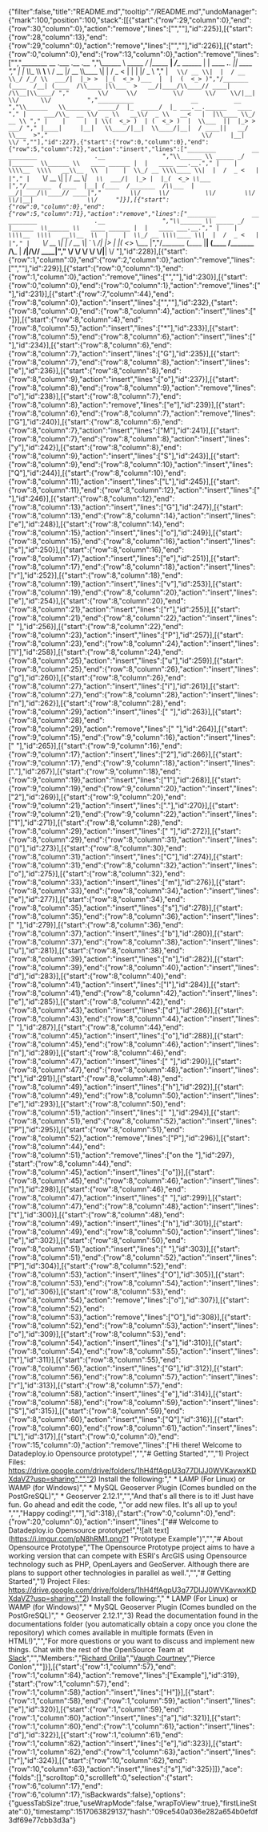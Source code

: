 {"filter":false,"title":"README.md","tooltip":"/README.md","undoManager":{"mark":100,"position":100,"stack":[[{"start":{"row":29,"column":0},"end":{"row":30,"column":0},"action":"remove","lines":["",""],"id":225}],[{"start":{"row":28,"column":13},"end":{"row":29,"column":0},"action":"remove","lines":["",""],"id":226}],[{"start":{"row":0,"column":0},"end":{"row":13,"column":0},"action":"remove","lines":["","________          __              .___            .__                  .__        ","\\______ \\ _____ _/  |______     __| _/____ ______ |  |   ____ ___.__.  |__| ____  "," |    |  \\\\__  \\\\   __\\__  \\   / __ |/ __ \\\\____ \\|  |  /  _ <   |  |  |  |/  _ \\ "," |    `   \\/ __ \\|  |  / __ \\_/ /_/ \\  ___/|  |_> >  |_(  <_> )___  |  |  (  <_> )","/_______  (____  /__| (____  /\\____ |\\___  >   __/|____/\\____// ____| /\\__|\\____/ ","        \\/     \\/          \\/      \\/    \\/|__|               \\/      \\/          ","__________                __          __                         ","\\______   \\_______  _____/  |_  _____/  |_ ___.__.______   ____  "," |     ___/\\_  __ \\/  _ \\   __\\/  _ \\   __<   |  |\\____ \\_/ __ \\ "," |    |     |  | \\(  <_> )  | (  <_> )  |  \\___  ||  |_> >  ___/ "," |____|     |__|   \\____/|__|  \\____/|__|  / ____||   __/ \\___  >","                                           \\/     |__|        \\/ ",""],"id":227},{"start":{"row":0,"column":0},"end":{"row":5,"column":72},"action":"insert","lines":["________          __         ________                .__                ","\\______ \\ _____ _/  |______  \\______ \\   ____ ______ |  |   ____ ___.__."," |    |  \\\\__  \\\\   __\\__  \\  |    |  \\_/ __ \\\\____ \\|  |  /  _ <   |  |"," |    `   \\/ __ \\|  |  / __ \\_|    `   \\  ___/|  |_> |  |_(  <_> \\___  |","/_______  (____  |__| (____  /_______  /\\___  |   __/|____/\\____// ____|","        \\/     \\/          \\/        \\/     \\/|__|               \\/     "]}],[{"start":{"row":0,"column":0},"end":{"row":5,"column":71},"action":"remove","lines":["________          __         ________                .__                ","\\______ \\ _____ _/  |______  \\______ \\   ____ ______ |  |   ____ ___.__."," |    |  \\\\__  \\\\   __\\__  \\  |    |  \\_/ __ \\\\____ \\|  |  /  _ <   |  |"," |    `   \\/ __ \\|  |  / __ \\_|    `   \\  ___/|  |_> |  |_(  <_> \\___  |","/_______  (____  |__| (____  /_______  /\\___  |   __/|____/\\____// ____|","        \\/     \\/          \\/        \\/     \\/|__|               \\/    "],"id":228}],[{"start":{"row":1,"column":0},"end":{"row":2,"column":0},"action":"remove","lines":["",""],"id":229}],[{"start":{"row":0,"column":1},"end":{"row":1,"column":0},"action":"remove","lines":["",""],"id":230}],[{"start":{"row":0,"column":0},"end":{"row":0,"column":1},"action":"remove","lines":[" "],"id":231}],[{"start":{"row":7,"column":44},"end":{"row":8,"column":0},"action":"insert","lines":["",""],"id":232},{"start":{"row":8,"column":0},"end":{"row":8,"column":4},"action":"insert","lines":["    "]}],[{"start":{"row":8,"column":4},"end":{"row":8,"column":5},"action":"insert","lines":["*"],"id":233}],[{"start":{"row":8,"column":5},"end":{"row":8,"column":6},"action":"insert","lines":[" "],"id":234}],[{"start":{"row":8,"column":6},"end":{"row":8,"column":7},"action":"insert","lines":["G"],"id":235}],[{"start":{"row":8,"column":7},"end":{"row":8,"column":8},"action":"insert","lines":["e"],"id":236}],[{"start":{"row":8,"column":8},"end":{"row":8,"column":9},"action":"insert","lines":["o"],"id":237}],[{"start":{"row":8,"column":8},"end":{"row":8,"column":9},"action":"remove","lines":["o"],"id":238}],[{"start":{"row":8,"column":7},"end":{"row":8,"column":8},"action":"remove","lines":["e"],"id":239}],[{"start":{"row":8,"column":6},"end":{"row":8,"column":7},"action":"remove","lines":["G"],"id":240}],[{"start":{"row":8,"column":6},"end":{"row":8,"column":7},"action":"insert","lines":["M"],"id":241}],[{"start":{"row":8,"column":7},"end":{"row":8,"column":8},"action":"insert","lines":["y"],"id":242}],[{"start":{"row":8,"column":8},"end":{"row":8,"column":9},"action":"insert","lines":["S"],"id":243}],[{"start":{"row":8,"column":9},"end":{"row":8,"column":10},"action":"insert","lines":["Q"],"id":244}],[{"start":{"row":8,"column":10},"end":{"row":8,"column":11},"action":"insert","lines":["L"],"id":245}],[{"start":{"row":8,"column":11},"end":{"row":8,"column":12},"action":"insert","lines":[" "],"id":246}],[{"start":{"row":8,"column":12},"end":{"row":8,"column":13},"action":"insert","lines":["G"],"id":247}],[{"start":{"row":8,"column":13},"end":{"row":8,"column":14},"action":"insert","lines":["e"],"id":248}],[{"start":{"row":8,"column":14},"end":{"row":8,"column":15},"action":"insert","lines":["o"],"id":249}],[{"start":{"row":8,"column":15},"end":{"row":8,"column":16},"action":"insert","lines":["s"],"id":250}],[{"start":{"row":8,"column":16},"end":{"row":8,"column":17},"action":"insert","lines":["e"],"id":251}],[{"start":{"row":8,"column":17},"end":{"row":8,"column":18},"action":"insert","lines":["r"],"id":252}],[{"start":{"row":8,"column":18},"end":{"row":8,"column":19},"action":"insert","lines":["v"],"id":253}],[{"start":{"row":8,"column":19},"end":{"row":8,"column":20},"action":"insert","lines":["e"],"id":254}],[{"start":{"row":8,"column":20},"end":{"row":8,"column":21},"action":"insert","lines":["r"],"id":255}],[{"start":{"row":8,"column":21},"end":{"row":8,"column":22},"action":"insert","lines":[" "],"id":256}],[{"start":{"row":8,"column":22},"end":{"row":8,"column":23},"action":"insert","lines":["P"],"id":257}],[{"start":{"row":8,"column":23},"end":{"row":8,"column":24},"action":"insert","lines":["l"],"id":258}],[{"start":{"row":8,"column":24},"end":{"row":8,"column":25},"action":"insert","lines":["u"],"id":259}],[{"start":{"row":8,"column":25},"end":{"row":8,"column":26},"action":"insert","lines":["g"],"id":260}],[{"start":{"row":8,"column":26},"end":{"row":8,"column":27},"action":"insert","lines":["i"],"id":261}],[{"start":{"row":8,"column":27},"end":{"row":8,"column":28},"action":"insert","lines":["n"],"id":262}],[{"start":{"row":8,"column":28},"end":{"row":8,"column":29},"action":"insert","lines":[" "],"id":263}],[{"start":{"row":8,"column":28},"end":{"row":8,"column":29},"action":"remove","lines":[" "],"id":264}],[{"start":{"row":9,"column":15},"end":{"row":9,"column":16},"action":"insert","lines":[" "],"id":265}],[{"start":{"row":9,"column":16},"end":{"row":9,"column":17},"action":"insert","lines":["2"],"id":266}],[{"start":{"row":9,"column":17},"end":{"row":9,"column":18},"action":"insert","lines":["."],"id":267}],[{"start":{"row":9,"column":18},"end":{"row":9,"column":19},"action":"insert","lines":["1"],"id":268}],[{"start":{"row":9,"column":19},"end":{"row":9,"column":20},"action":"insert","lines":["2"],"id":269}],[{"start":{"row":9,"column":20},"end":{"row":9,"column":21},"action":"insert","lines":["."],"id":270}],[{"start":{"row":9,"column":21},"end":{"row":9,"column":22},"action":"insert","lines":["1"],"id":271}],[{"start":{"row":8,"column":28},"end":{"row":8,"column":29},"action":"insert","lines":[" "],"id":272}],[{"start":{"row":8,"column":29},"end":{"row":8,"column":31},"action":"insert","lines":["()"],"id":273}],[{"start":{"row":8,"column":30},"end":{"row":8,"column":31},"action":"insert","lines":["C"],"id":274}],[{"start":{"row":8,"column":31},"end":{"row":8,"column":32},"action":"insert","lines":["o"],"id":275}],[{"start":{"row":8,"column":32},"end":{"row":8,"column":33},"action":"insert","lines":["m"],"id":276}],[{"start":{"row":8,"column":33},"end":{"row":8,"column":34},"action":"insert","lines":["e"],"id":277}],[{"start":{"row":8,"column":34},"end":{"row":8,"column":35},"action":"insert","lines":["s"],"id":278}],[{"start":{"row":8,"column":35},"end":{"row":8,"column":36},"action":"insert","lines":[" "],"id":279}],[{"start":{"row":8,"column":36},"end":{"row":8,"column":37},"action":"insert","lines":["b"],"id":280}],[{"start":{"row":8,"column":37},"end":{"row":8,"column":38},"action":"insert","lines":["u"],"id":281}],[{"start":{"row":8,"column":38},"end":{"row":8,"column":39},"action":"insert","lines":["n"],"id":282}],[{"start":{"row":8,"column":39},"end":{"row":8,"column":40},"action":"insert","lines":["d"],"id":283}],[{"start":{"row":8,"column":40},"end":{"row":8,"column":41},"action":"insert","lines":["l"],"id":284}],[{"start":{"row":8,"column":41},"end":{"row":8,"column":42},"action":"insert","lines":["e"],"id":285}],[{"start":{"row":8,"column":42},"end":{"row":8,"column":43},"action":"insert","lines":["d"],"id":286}],[{"start":{"row":8,"column":43},"end":{"row":8,"column":44},"action":"insert","lines":[" "],"id":287}],[{"start":{"row":8,"column":44},"end":{"row":8,"column":45},"action":"insert","lines":["o"],"id":288}],[{"start":{"row":8,"column":45},"end":{"row":8,"column":46},"action":"insert","lines":["n"],"id":289}],[{"start":{"row":8,"column":46},"end":{"row":8,"column":47},"action":"insert","lines":[" "],"id":290}],[{"start":{"row":8,"column":47},"end":{"row":8,"column":48},"action":"insert","lines":["t"],"id":291}],[{"start":{"row":8,"column":48},"end":{"row":8,"column":49},"action":"insert","lines":["h"],"id":292}],[{"start":{"row":8,"column":49},"end":{"row":8,"column":50},"action":"insert","lines":["e"],"id":293}],[{"start":{"row":8,"column":50},"end":{"row":8,"column":51},"action":"insert","lines":[" "],"id":294}],[{"start":{"row":8,"column":51},"end":{"row":8,"column":52},"action":"insert","lines":["P"],"id":295}],[{"start":{"row":8,"column":51},"end":{"row":8,"column":52},"action":"remove","lines":["P"],"id":296}],[{"start":{"row":8,"column":44},"end":{"row":8,"column":51},"action":"remove","lines":["on the "],"id":297},{"start":{"row":8,"column":44},"end":{"row":8,"column":45},"action":"insert","lines":["o"]}],[{"start":{"row":8,"column":45},"end":{"row":8,"column":46},"action":"insert","lines":["n"],"id":298}],[{"start":{"row":8,"column":46},"end":{"row":8,"column":47},"action":"insert","lines":[" "],"id":299}],[{"start":{"row":8,"column":47},"end":{"row":8,"column":48},"action":"insert","lines":["t"],"id":300}],[{"start":{"row":8,"column":48},"end":{"row":8,"column":49},"action":"insert","lines":["h"],"id":301}],[{"start":{"row":8,"column":49},"end":{"row":8,"column":50},"action":"insert","lines":["e"],"id":302}],[{"start":{"row":8,"column":50},"end":{"row":8,"column":51},"action":"insert","lines":[" "],"id":303}],[{"start":{"row":8,"column":51},"end":{"row":8,"column":52},"action":"insert","lines":["P"],"id":304}],[{"start":{"row":8,"column":52},"end":{"row":8,"column":53},"action":"insert","lines":["O"],"id":305}],[{"start":{"row":8,"column":53},"end":{"row":8,"column":54},"action":"insert","lines":["o"],"id":306}],[{"start":{"row":8,"column":53},"end":{"row":8,"column":54},"action":"remove","lines":["o"],"id":307}],[{"start":{"row":8,"column":52},"end":{"row":8,"column":53},"action":"remove","lines":["O"],"id":308}],[{"start":{"row":8,"column":52},"end":{"row":8,"column":53},"action":"insert","lines":["o"],"id":309}],[{"start":{"row":8,"column":53},"end":{"row":8,"column":54},"action":"insert","lines":["s"],"id":310}],[{"start":{"row":8,"column":54},"end":{"row":8,"column":55},"action":"insert","lines":["t"],"id":311}],[{"start":{"row":8,"column":55},"end":{"row":8,"column":56},"action":"insert","lines":["G"],"id":312}],[{"start":{"row":8,"column":56},"end":{"row":8,"column":57},"action":"insert","lines":["r"],"id":313}],[{"start":{"row":8,"column":57},"end":{"row":8,"column":58},"action":"insert","lines":["e"],"id":314}],[{"start":{"row":8,"column":58},"end":{"row":8,"column":59},"action":"insert","lines":["S"],"id":315}],[{"start":{"row":8,"column":59},"end":{"row":8,"column":60},"action":"insert","lines":["Q"],"id":316}],[{"start":{"row":8,"column":60},"end":{"row":8,"column":61},"action":"insert","lines":["L"],"id":317}],[{"start":{"row":0,"column":0},"end":{"row":15,"column":0},"action":"remove","lines":["Hi there! Welcome to Datadeploy.io Opensource prototype!","","# Getting Started","","1) Project Files: https://drive.google.com/drive/folders/1hH4ffAgpU3q77DlJJ0WVKavwxKDXdaVZ?usp=sharing","","2) Install the following:","    * LAMP (For Linux) or WAMP (for Windows)","    * MySQL Geoserver Plugin (Comes bundled on the PostGreSQL)","    * Geoserver 2.12.1","","And that's all there is to it! Just have fun. Go ahead and edit the code, ","or add new files. It's all up to you! ","","Happy coding!",""],"id":318},{"start":{"row":0,"column":0},"end":{"row":20,"column":0},"action":"insert","lines":["## Welcome to Datadeploy.io Opensource prototype!","![alt text](https://i.imgur.com/pN8hRM1.png?1 \"Prototype Example\")","","# About Opensource Prototype","The Opensource Prototype project aims to have a working version that can compete with ESRI's ArcGIS using Opensource technology such as PHP, OpenLayers and GeoServer. Although there are plans to support other technologies in parallel as well.","","# Getting Started","1) Project Files: https://drive.google.com/drive/folders/1hH4ffAgpU3q77DlJJ0WVKavwxKDXdaVZ?usp=sharing","2) Install the following:","    * LAMP (For Linux) or WAMP (for Windows)","    * MySQL Geoserver Plugin (Comes bundled on the PostGreSQL)","    * Geoserver 2.12.1","3) Read the documentation found in the documentations folder (you automatically obtain a copy once you clone the repository) which comes available in multiple formats (Even in HTML!)","","For more questions or you want to discuss and implement new things. Chat with the rest of the OpenSource Team at [Slack](http://datadeployteam.slack.com/)","","Members:","[Richard Orilla](linkedin.com/in/richard-orilla)","[Vaugh Courtney](https://github.com/datadeploytest1)","Pierce Conlon",""]}],[{"start":{"row":1,"column":57},"end":{"row":1,"column":64},"action":"remove","lines":["Example"],"id":319},{"start":{"row":1,"column":57},"end":{"row":1,"column":58},"action":"insert","lines":["H"]}],[{"start":{"row":1,"column":58},"end":{"row":1,"column":59},"action":"insert","lines":["e"],"id":320}],[{"start":{"row":1,"column":59},"end":{"row":1,"column":60},"action":"insert","lines":["a"],"id":321}],[{"start":{"row":1,"column":60},"end":{"row":1,"column":61},"action":"insert","lines":["d"],"id":322}],[{"start":{"row":1,"column":61},"end":{"row":1,"column":62},"action":"insert","lines":["e"],"id":323}],[{"start":{"row":1,"column":62},"end":{"row":1,"column":63},"action":"insert","lines":["r"],"id":324}],[{"start":{"row":10,"column":62},"end":{"row":10,"column":63},"action":"insert","lines":["s"],"id":325}]]},"ace":{"folds":[],"scrolltop":0,"scrollleft":0,"selection":{"start":{"row":6,"column":17},"end":{"row":6,"column":17},"isBackwards":false},"options":{"guessTabSize":true,"useWrapMode":false,"wrapToView":true},"firstLineState":0},"timestamp":1517063829137,"hash":"09ce540a036e282a654b0efdf3df69e77cbb3d3a"}